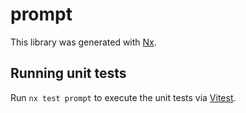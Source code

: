 # prompt

This library was generated with [Nx](https://nx.dev).

## Running unit tests

Run `nx test prompt` to execute the unit tests via [Vitest](https://vitest.dev/).
